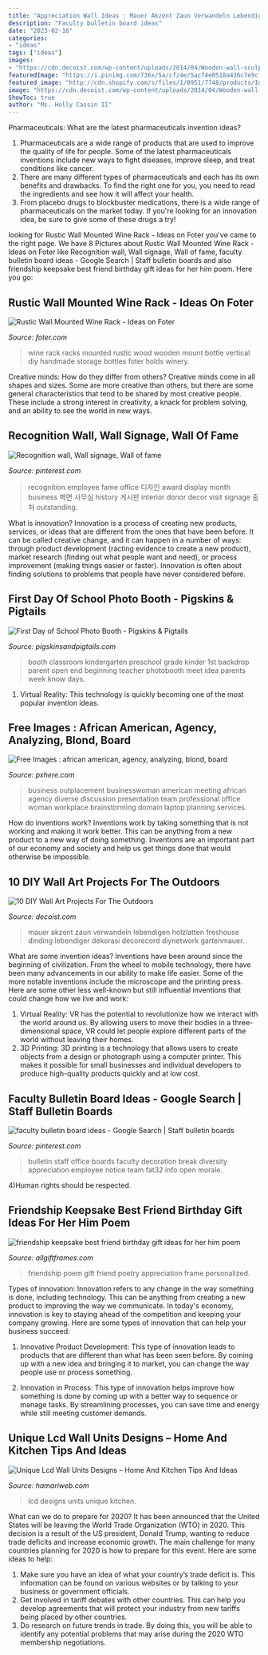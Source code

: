 ```yaml
---
title: "Appreciation Wall Ideas : Mauer Akzent Zaun Verwandeln Lebendigen Holzlatten Freshouse Dinding Lebendiger Dekorasi Decorecord Diynetwork Gartenmauer"
description: "Faculty bulletin board ideas"
date: "2023-02-16"
categories:
- "ideas"
tags: ["ideas"]
images:
- "https://cdn.decoist.com/wp-content/uploads/2014/04/Wooden-wall-sculpture-for-the-outdoors.jpg"
featuredImage: "https://i.pinimg.com/736x/5a/cf/4e/5acf4e0518a436c7e9cf70076e72ecad--employee-recognition-wall-ideas.jpg"
featured_image: "http://cdn.shopify.com/s/files/1/0951/7748/products/Instructions-PFRI_697214e9-a14f-41fd-9be3-4144b695875c_grande.jpg?v=1463114541"
image: "https://cdn.decoist.com/wp-content/uploads/2014/04/Wooden-wall-sculpture-for-the-outdoors.jpg"
ShowToc: true
author: "Ms. Holly Cassin II"
---
```



Pharmaceuticals: What are the latest pharmaceuticals invention ideas?
1. Pharmaceuticals are a wide range of products that are used to improve the quality of life for people. Some of the latest pharmaceuticals inventions include new ways to fight diseases, improve sleep, and treat conditions like cancer.
2. There are many different types of pharmaceuticals and each has its own benefits and drawbacks. To find the right one for you, you need to read the ingredients and see how it will affect your health.
3. From placebo drugs to blockbuster medications, there is a wide range of pharmaceuticals on the market today. If you're looking for an innovation idea, be sure to give some of these drugs a try!

	

		
looking for Rustic Wall Mounted Wine Rack - Ideas on Foter you've came to the right page. We have 8 Pictures about Rustic Wall Mounted Wine Rack - Ideas on Foter like Recognition wall, Wall signage, Wall of fame, faculty bulletin board ideas - Google Search | Staff bulletin boards and also friendship keepsake best friend birthday gift ideas for her him poem. Here you go:
		
    
## Rustic Wall Mounted Wine Rack - Ideas On Foter

<img loading=lazy src="https://foter.com/photos/title/rustic-wall-mounted-wine-rack.jpg" onerror="this.onerror=null;this.src='https://tse4.mm.bing.net/th?id=OIP.oRlkN-LJlmpvpoaG1MXeaAHaLH&amp;pid=15.1';" alt="Rustic Wall Mounted Wine Rack - Ideas on Foter">

_Source: foter.com_

>wine rack racks mounted rustic wood wooden mount bottle vertical diy handmade storage bottles foter holds winery. 

	

Creative minds: How do they differ from others?
Creative minds come in all shapes and sizes. Some are more creative than others, but there are some general characteristics that tend to be shared by most creative people. These include a strong interest in creativity, a knack for problem solving, and an ability to see the world in new ways.

    
## Recognition Wall, Wall Signage, Wall Of Fame

<img loading=lazy src="https://i.pinimg.com/736x/5a/cf/4e/5acf4e0518a436c7e9cf70076e72ecad--employee-recognition-wall-ideas.jpg" onerror="this.onerror=null;this.src='https://tse1.mm.bing.net/th?id=OIP.4osxblmjm6gCu4Hz7JwTHwHaFj&amp;pid=15.1';" alt="Recognition wall, Wall signage, Wall of fame">

_Source: pinterest.com_

>recognition employee fame office 디자인 award display month business 벽면 사무실 history 게시판 interior donor decor visit signage 출처 outstanding. 

	

What is innovation?
Innovation is a process of creating new products, services, or ideas that are different from the ones that have been before. It can be called creative change, and it can happen in a number of ways: through product development (racting evidence to create a new product), market research (finding out what people want and need), or process improvement (making things easier or faster). Innovation is often about finding solutions to problems that people have never considered before.

    
## First Day Of School Photo Booth - Pigskins &amp; Pigtails

<img loading=lazy src="http://www.pigskinsandpigtails.com/wp-content/uploads/2015/08/first-day-kinder-photo-booth-1.jpg" onerror="this.onerror=null;this.src='https://tse4.mm.bing.net/th?id=OIP.iTtnJc1tZ8mBslUWZ3u1zQHaJ4&amp;pid=15.1';" alt="First Day of School Photo Booth - Pigskins &amp; Pigtails">

_Source: pigskinsandpigtails.com_

>booth classroom kindergarten preschool grade kinder 1st backdrop parent open end beginning teacher photobooth meet idea parents week know days. 

	

1. Virtual Reality: This technology is quickly becoming one of the most popular invention ideas.

    
## Free Images : African American, Agency, Analyzing, Blond, Board

<img loading=lazy src="https://c.pxhere.com/images/11/f4/1c69fd8a8616c2ae106085e417fb-1452319.jpg!d" onerror="this.onerror=null;this.src='https://tse3.mm.bing.net/th?id=OIP.xeYMZMs7Kvzyp2h83QZ2qQHaLG&amp;pid=15.1';" alt="Free Images : african american, agency, analyzing, blond, board">

_Source: pxhere.com_

>business outplacement businesswoman american meeting african agency diverse discussion presentation team professional office woman workplace brainstorming domain laptop planning services. 

	

How do inventions work?
Inventions work by taking something that is not working and making it work better. This can be anything from a new product to a new way of doing something. Inventions are an important part of our economy and society and help us get things done that would otherwise be impossible.

    
## 10 DIY Wall Art Projects For The Outdoors

<img loading=lazy src="https://cdn.decoist.com/wp-content/uploads/2014/04/Wooden-wall-sculpture-for-the-outdoors.jpg" onerror="this.onerror=null;this.src='https://tse3.mm.bing.net/th?id=OIP.xc3jW8HaFkNt3IW9qHDgXgHaFj&amp;pid=15.1';" alt="10 DIY Wall Art Projects For The Outdoors">

_Source: decoist.com_

>mauer akzent zaun verwandeln lebendigen holzlatten freshouse dinding lebendiger dekorasi decorecord diynetwork gartenmauer. 

	

What are some invention ideas?
Inventions have been around since the beginning of civilization. From the wheel to mobile technology, there have been many advancements in our ability to make life easier. Some of the more notable inventions include the microscope and the printing press. Here are some other less well-known but still influential inventions that could change how we live and work:
1) Virtual Reality: VR has the potential to revolutionize how we interact with the world around us. By allowing users to move their bodies in a three-dimensional space, VR could let people explore different parts of the world without leaving their homes.
2) 3D Printing: 3D printing is a technology that allows users to create objects from a design or photograph using a computer printer. This makes it possible for small businesses and individual developers to produce high-quality products quickly and at low cost.

    
## Faculty Bulletin Board Ideas - Google Search | Staff Bulletin Boards

<img loading=lazy src="https://i.pinimg.com/736x/1a/88/ec/1a88ecc9c567c08a2f8cc1a17829f7fd.jpg" onerror="this.onerror=null;this.src='https://tse1.mm.bing.net/th?id=OIP.WrIl4qpp3xEvOWm_4lfJswHaFj&amp;pid=15.1';" alt="faculty bulletin board ideas - Google Search | Staff bulletin boards">

_Source: pinterest.com_

>bulletin staff office boards faculty decoration break diversity appreciation employee notice team fat32 info open morale. 

	

4)Human rights should be respected.

    
## Friendship Keepsake Best Friend Birthday Gift Ideas For Her Him Poem

<img loading=lazy src="http://cdn.shopify.com/s/files/1/0951/7748/products/Instructions-PFRI_697214e9-a14f-41fd-9be3-4144b695875c_grande.jpg?v=1463114541" onerror="this.onerror=null;this.src='https://tse4.mm.bing.net/th?id=OIP.B2_iJuqpnXkqpVYDC-gFyQHaFu&amp;pid=15.1';" alt="friendship keepsake best friend birthday gift ideas for her him poem">

_Source: allgiftframes.com_

>friendship poem gift friend poetry appreciation frame personalized. 

	

Types of innovation:
Innovation refers to any change in the way something is done, including technology. This can be anything from creating a new product to improving the way we communicate. In today's economy, innovation is key to staying ahead of the competition and keeping your company growing. Here are some types of innovation that can help your business succeed:
1. Innovative Product Development: This type of innovation leads to products that are different than what has been seen before. By coming up with a new idea and bringing it to market, you can change the way people use or process something.

2. Innovation in Process: This type of innovation helps improve how something is done by coming up with a better way to sequence or manage tasks. By streamlining processes, you can save time and energy while still meeting customer demands.


    
## Unique Lcd Wall Units Designs – Home And Kitchen Tips And Ideas

<img loading=lazy src="https://hamariweb.com/women-corner/featuredimage/4458_17876.jpeg" onerror="this.onerror=null;this.src='https://tse4.mm.bing.net/th?id=OIP.1t2Eab3DI97XuFWRwfdgcgHaEf&amp;pid=15.1';" alt="Unique Lcd Wall Units Designs – Home And Kitchen Tips And Ideas">

_Source: hamariweb.com_

>lcd designs units unique kitchen. 

	

What can we do to prepare for 2020?
It has been announced that the United States will be leaving the World Trade Organization (WTO) in 2020. This decision is a result of the US president, Donald Trump, wanting to reduce trade deficits and increase economic growth. The main challenge for many countries planning for 2020 is how to prepare for this event. Here are some ideas to help: 
1. Make sure you have an idea of what your country’s trade deficit is. This information can be found on various websites or by talking to your business or government officials. 
2. Get involved in tariff debates with other countries. This can help you develop agreements that will protect your industry from new tariffs being placed by other countries. 
3. Do research on future trends in trade. By doing this, you will be able to identify any potential problems that may arise during the 2020 WTO membership negotiations.

